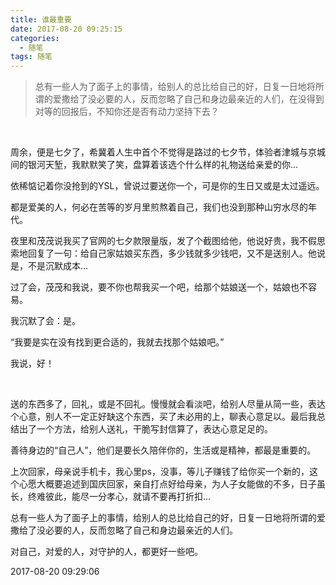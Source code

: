 ```yaml
---
title: 谁最重要
date: 2017-08-20 09:25:15
categories:
  - 随笔
tags: 随笔
---
```


> 总有一些人为了面子上的事情，给别人的总比给自己的好，日复一日地将所谓的爱撒给了没必要的人，反而忽略了自己和身边最亲近的人们，在没得到对等的回报后，不知你还是否有动力坚持下去？

<br>

周余，便是七夕了，希冀着人生中首个不觉得是路过的七夕节，体验者津城与京城间的银河天堑，我默默笑了笑，盘算着该选个什么样的礼物送给亲爱的你...

依稀惦记着你没抢到的YSL，曾说过要送你一个，可是你的生日又或是太过遥远。

都是爱美的人，何必在苦等的岁月里煎熬着自己，我们也没到那种山穷水尽的年代。

夜里和茂茂说我买了官网的七夕款限量版，发了个截图给他，他说好贵，我不假思索地回复了一句：给自己家姑娘买东西，多少钱就多少钱吧，又不是送别人。他说是，不是沉默成本...

过了会，茂茂和我说，要不你也帮我买一个吧，给那个姑娘送一个，姑娘也不容易。

我沉默了会：是。

“我要是实在没有找到更合适的，我就去找那个姑娘吧。”

我说，好！

<br>

送的东西多了，回礼，或是不回礼。慢慢就会看淡吧，给别人尽量从简一些，表达个心意，别人不一定正好缺这个东西，买了未必用的上，聊表心意足以。最后我总结出了一个方法，给别人送礼，干脆写封信算了，表达心意足足的。

善待身边的“自己人”，他们是要长久陪伴你的，生活或是精神，都最是重要的。

上次回家，母亲说手机卡，我心里ps，没事，等儿子赚钱了给你买一个新的，这个心愿大概要追述到国庆回家，亲自打点好给母亲，为人子女能做的不多，日子虽长，终难彼此，能尽一分孝心，就请不要再打折扣...

总有一些人为了面子上的事情，给别人的总比给自己的好，日复一日地将所谓的爱撒给了没必要的人，反而忽略了自己和身边最亲近的人们。

对自己，对爱的人，对守护的人，都更好一些吧。


2017-08-20 09:29:06 